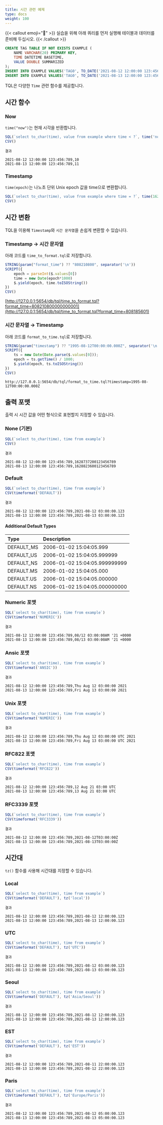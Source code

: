 ```yaml
---
title: 시간 관련 예제
type: docs
weight: 100
---
```


{{< callout emoji="📌" >}}
실습을 위해 아래 쿼리를 먼저 실행해 테이블과 데이터를 준비해 두십시오.
{{< /callout >}}

```sql
CREATE TAG TABLE IF NOT EXISTS EXAMPLE (
    NAME VARCHAR(20) PRIMARY KEY,
    TIME DATETIME BASETIME,
    VALUE DOUBLE SUMMARIZED
);
INSERT INTO EXAMPLE VALUES('TAG0', TO_DATE('2021-08-12 12:00:00 123:456:789'), 10);
INSERT INTO EXAMPLE VALUES('TAG0', TO_DATE('2021-08-13 12:00:00 123:456:789'), 11);
```


TQL은 다양한 `Time` 관련 함수를 제공합니다.

## 시간 함수

### Now

`time("now")`는 현재 시각을 반환합니다.

```js
SQL(`select to_char(time), value from example where time < ?`, time('now'))
CSV()
```

`결과`

```
2021-08-12 12:00:00 123:456:789,10
2021-08-13 12:00:00 123:456:789,11
```

### Timestamp

`time(epoch)`는 나노초 단위 Unix epoch 값을 time으로 변환합니다.
```js
SQL(`select to_char(time), value from example where time = ?`, time(1628737200123456789))
CSV()
```


## 시간 변환

TQL을 이용해 `Timestamp`와 `시간 문자열`을 손쉽게 변환할 수 있습니다.

### Timestamp → 시간 문자열

아래 코드를 `time_to_format.tql`로 저장합니다.

```js
STRING(param("format_time") ?? "808210800", separator('\n'))
SCRIPT({
    epoch = parseInt($.values[0])
    time = new Date(epoch*1000)
    $.yield(epoch, time.toISOString())
})
CSV()
```

[http://127.0.0.1:5654/db/tql/time_to_format.tql?format_time=808210800000000001](http://127.0.0.1:5654/db/tql/time_to_format.tql?format_time=808185601)

### 시간 문자열 → Timestamp

아래 코드를 `format_to_time.tql`로 저장합니다.

```js
STRING(param("timestamp") ?? "1995-08-12T00:00:00.000Z", separator('\n'))
SCRIPT({
    ts = new Date(Date.parse($.values[0]));
    epoch = ts.getTime() / 1000;
    $.yield(epoch, ts.toISOString())
})
CSV()
```

`http://127.0.0.1:5654/db/tql/format_to_time.tql?timestamp=1995-08-12T00:00:00.000Z`


## 출력 포맷

출력 시 시간 값을 어떤 형식으로 표현할지 지정할 수 있습니다.

### None (기본)

```js
SQL(`select to_char(time), time from example`)
CSV()
```

`결과`

```
2021-08-12 12:00:00 123:456:789,1628737200123456789
2021-08-13 12:00:00 123:456:789,1628823600123456789
```

### Default

```js
SQL(`select to_char(time), time from example`)
CSV(timeformat('DEFAULT'))
```

`결과`

```
2021-08-12 12:00:00 123:456:789,2021-08-12 03:00:00.123
2021-08-13 12:00:00 123:456:789,2021-08-13 03:00:00.123
```
#### Additional Default Types
| Type     |  Description  |
|:-----------------|:-------------|
|DEFAULT_MS | 2006-01-02 15:04:05.999|
|DEFAULT_US | 2006-01-02 15:04:05.999999|
|DEFAULT_NS | 2006-01-02 15:04:05.999999999|
|DEFAULT.MS | 2006-01-02 15:04:05.000|
|DEFAULT.US | 2006-01-02 15:04:05.000000|
|DEFAULT.NS | 2006-01-02 15:04:05.000000000|

### Numeric 포맷

```js
SQL(`select to_char(time), time from example`)
CSV(timeformat('NUMERIC'))
```

`결과`

```
2021-08-12 12:00:00 123:456:789,08/12 03:00:00AM '21 +0000
2021-08-13 12:00:00 123:456:789,08/13 03:00:00AM '21 +0000
```

### Ansic 포맷

```js
SQL(`select to_char(time), time from example`)
CSV(timeformat('ANSIC'))
```

`결과`

```
2021-08-12 12:00:00 123:456:789,Thu Aug 12 03:00:00 2021
2021-08-13 12:00:00 123:456:789,Fri Aug 13 03:00:00 2021
```

### Unix 포맷

```js
SQL(`select to_char(time), time from example`)
CSV(timeformat('NUMERIC'))
```

`결과`

```
2021-08-12 12:00:00 123:456:789,Thu Aug 12 03:00:00 UTC 2021
2021-08-13 12:00:00 123:456:789,Fri Aug 13 03:00:00 UTC 2021
```

### RFC822 포맷

```js
SQL(`select to_char(time), time from example`)
CSV(timeformat('RFC822'))
```

`결과`

```
2021-08-12 12:00:00 123:456:789,12 Aug 21 03:00 UTC
2021-08-13 12:00:00 123:456:789,13 Aug 21 03:00 UTC
```

### RFC3339 포맷

```js
SQL(`select to_char(time), time from example`)
CSV(timeformat('RFC3339'))
```

`결과`

```
2021-08-12 12:00:00 123:456:789,2021-08-12T03:00:00Z
2021-08-13 12:00:00 123:456:789,2021-08-13T03:00:00Z
```

## 시간대

`tz()` 함수를 사용해 시간대를 지정할 수 있습니다.

### Local

```js
SQL(`select to_char(time), time from example`)
CSV(timeformat('DEFAULT'), tz('local'))
```

`결과`

```
2021-08-12 12:00:00 123:456:789,2021-08-12 12:00:00.123
2021-08-13 12:00:00 123:456:789,2021-08-13 12:00:00.123
```

### UTC

```js
SQL(`select to_char(time), time from example`)
CSV(timeformat('DEFAULT'), tz('UTC'))
```

`결과`

```
2021-08-12 12:00:00 123:456:789,2021-08-12 03:00:00.123
2021-08-13 12:00:00 123:456:789,2021-08-13 03:00:00.123
```

### Seoul

```js
SQL(`select to_char(time), time from example`)
CSV(timeformat('DEFAULT'), tz('Asia/Seoul'))
```

`결과`

```
2021-08-12 12:00:00 123:456:789,2021-08-12 12:00:00.123
2021-08-13 12:00:00 123:456:789,2021-08-13 12:00:00.123
```

### EST

```js
SQL(`select to_char(time), time from example`)
CSV(timeformat('DEFAULT'), tz('EST'))
```

`결과`

```
2021-08-12 12:00:00 123:456:789,2021-08-11 22:00:00.123
2021-08-13 12:00:00 123:456:789,2021-08-12 22:00:00.123
```

### Paris

```js
SQL(`select to_char(time), time from example`)
CSV(timeformat('DEFAULT'), tz('Europe/Paris'))
```

`결과`

```
2021-08-12 12:00:00 123:456:789,2021-08-12 05:00:00.123
2021-08-13 12:00:00 123:456:789,2021-08-13 05:00:00.123
```
